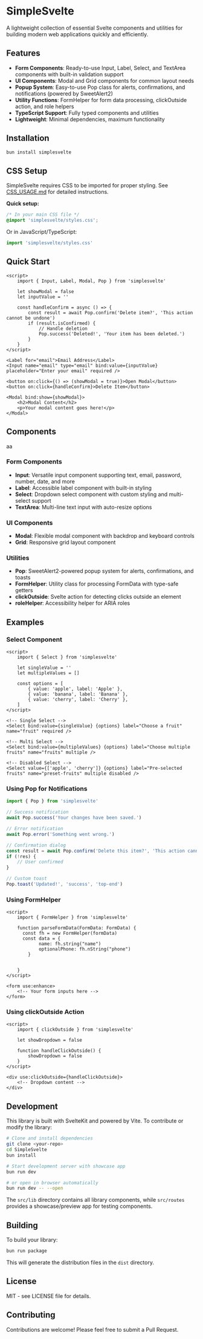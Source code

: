 # SimpleSvelte

A lightweight collection of essential Svelte components and utilities for building modern web applications quickly and efficiently.

## Features

- **Form Components**: Ready-to-use Input, Label, Select, and TextArea components with built-in validation support
- **UI Components**: Modal and Grid components for common layout needs
- **Popup System**: Easy-to-use Pop class for alerts, confirmations, and notifications (powered by SweetAlert2)
- **Utility Functions**: FormHelper for form data processing, clickOutside action, and role helpers
- **TypeScript Support**: Fully typed components and utilities
- **Lightweight**: Minimal dependencies, maximum functionality

## Installation

```bash
bun install simplesvelte
```

## CSS Setup

SimpleSvelte requires CSS to be imported for proper styling. See [CSS_USAGE.md](./CSS_USAGE.md) for detailed instructions.

**Quick setup:**

```css
/* In your main CSS file */
@import 'simplesvelte/styles.css';
```

Or in JavaScript/TypeScript:

```typescript
import 'simplesvelte/styles.css'
```

## Quick Start

```svelte
<script>
	import { Input, Label, Modal, Pop } from 'simplesvelte'

	let showModal = false
	let inputValue = ''

	const handleConfirm = async () => {
		const result = await Pop.confirm('Delete item?', 'This action cannot be undone')
		if (result.isConfirmed) {
			// Handle deletion
			Pop.success('Deleted!', 'Your item has been deleted.')
		}
	}
</script>

<Label for="email">Email Address</Label>
<Input name="email" type="email" bind:value={inputValue} placeholder="Enter your email" required />

<button on:click={() => (showModal = true)}>Open Modal</button>
<button on:click={handleConfirm}>Delete Item</button>

<Modal bind:show={showModal}>
	<h2>Modal Content</h2>
	<p>Your modal content goes here!</p>
</Modal>
```

## Components

aa

### Form Components

- **Input**: Versatile input component supporting text, email, password, number, date, and more
- **Label**: Accessible label component with built-in styling
- **Select**: Dropdown select component with custom styling and multi-select support
- **TextArea**: Multi-line text input with auto-resize options

### UI Components

- **Modal**: Flexible modal component with backdrop and keyboard controls
- **Grid**: Responsive grid layout component

### Utilities

- **Pop**: SweetAlert2-powered popup system for alerts, confirmations, and toasts
- **FormHelper**: Utility class for processing FormData with type-safe getters
- **clickOutside**: Svelte action for detecting clicks outside an element
- **roleHelper**: Accessibility helper for ARIA roles

## Examples

### Select Component

```svelte
<script>
	import { Select } from 'simplesvelte'

	let singleValue = ''
	let multipleValues = []

	const options = [
		{ value: 'apple', label: 'Apple' },
		{ value: 'banana', label: 'Banana' },
		{ value: 'cherry', label: 'Cherry' },
	]
</script>

<!-- Single Select -->
<Select bind:value={singleValue} {options} label="Choose a fruit" name="fruit" required />

<!-- Multi Select -->
<Select bind:value={multipleValues} {options} label="Choose multiple fruits" name="fruits" multiple />

<!-- Disabled Select -->
<Select value={['apple', 'cherry']} {options} label="Pre-selected fruits" name="preset-fruits" multiple disabled />
```

### Using Pop for Notifications

```javascript
import { Pop } from 'simplesvelte'

// Success notification
await Pop.success('Your changes have been saved.')

// Error notification
await Pop.error('Something went wrong.')

// Confirmation dialog
const result = await Pop.confirm('Delete this item?', 'This action cannot be undone')
if (!res) {
	// User confirmed
}

// Custom toast
Pop.toast('Updated!', 'success', 'top-end')
```

### Using FormHelper

```svelte
<script>
	import { FormHelper } from 'simplesvelte'

	function parseFormData(FormData: FormData) {
	  const fh = new FormHelper(formData)
	  const data = {
			name: fh.string("name")
			optionalPhone: fh.nString("phone")
		}

		
	}
</script>

<form use:enhance>
	<!-- Your form inputs here -->
</form>
```

### Using clickOutside Action

```svelte
<script>
	import { clickOutside } from 'simplesvelte'

	let showDropdown = false

	function handleClickOutside() {
		showDropdown = false
	}
</script>

<div use:clickOutside={handleClickOutside}>
	<!-- Dropdown content -->
</div>
```

## Development

This library is built with SvelteKit and powered by Vite. To contribute or modify the library:

```bash
# Clone and install dependencies
git clone <your-repo>
cd SimpleSvelte
bun install

# Start development server with showcase app
bun run dev

# or open in browser automatically
bun run dev -- --open
```

The `src/lib` directory contains all library components, while `src/routes` provides a showcase/preview app for testing components.

## Building

To build your library:

```bash
bun run package
```

This will generate the distribution files in the `dist` directory.

## License

MIT - see LICENSE file for details.

## Contributing

Contributions are welcome! Please feel free to submit a Pull Request.

